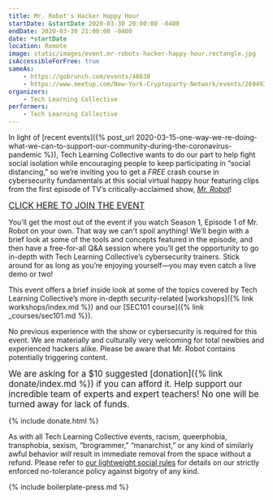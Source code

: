 ```yaml
---
title: Mr. Robot's Hacker Happy Hour
startDate: &startDate 2020-03-30 20:00:00 -0400
endDate: 2020-03-30 21:00:00 -0400
date: *startDate
location: Remote
image: static/images/event.mr-robots-hacker-happy-hour.rectangle.jpg
isAccessibleForFree: true
sameAs:
    - https://gobrunch.com/events/46638
    - https://www.meetup.com/New-York-Cryptoparty-Network/events/269493584/
organizers:
    - Tech Learning Collective
performers:
    - Tech Learning Collective
---
```


In light of [recent events]({% post_url 2020-03-15-one-way-we-re-doing-what-we-can-to-support-our-community-during-the-coronavirus-pandemic %}), Tech Learning Collective wants to do our part to help fight social isolation while encouraging people to keep participating in &ldquo;social distancing,&rdquo; so we&rsquo;re inviting you to get a *FREE* crash course in cybersecurity fundamentals at this social virtual happy hour featuring clips from the first episode of TV&rsquo;s critically-acclaimed show, [<cite>Mr. Robot</cite>](https://www.themoviedb.org/tv/62560-mr-robot)!

<big>[CLICK HERE TO JOIN THE EVENT](https://gobrunch.com/events/46638)</big>

You&rsquo;ll get the most out of the event if you watch Season 1, Episode 1 of Mr. Robot on your own. That way we can't spoil anything! We&rsquo;ll begin with a brief look at some of the tools and concepts featured in the episode, and then have a free-for-all Q&amp;A session where you&rsquo;ll get the opportunity to go in-depth with Tech Learning Collective&rsquo;s cybersecurity trainers. Stick around for as long as you&rsquo;re enjoying yourself&mdash;you may even catch a live demo or two!

This event offers a brief inside look at some of the topics covered by Tech Learning Collective&rsquo;s more in-depth security-related [workshops]({% link workshops/index.md %}) and our [SEC101 course]({% link _courses/sec101.md %}).

No previous experience with the show or cybersecurity is required for this event. We are materially and culturally very welcoming for total newbies and experienced hackers alike. Please be aware that Mr. Robot contains potentially triggering content.

<big>We are asking for a $10 suggested [donation]({% link donate/index.md %}) if you can afford it. Help support our incredible team of experts and expert teachers! No one will be turned away for lack of funds.</big>

{% include donate.html %}

As with all Tech Learning Collective events, racism, queerphobia, transphobia, sexism, “brogrammer,” “manarchist,” or any kind of similarly awful behavior *will* result in immediate removal from the space without a refund. Please refer to [our lightweight social rules](https://github.com/AnarchoTechNYC/meta/wiki/Social-rules) for details on our strictly enforced no-tolerance policy against bigotry of any kind.

{% include boilerplate-press.md %}
